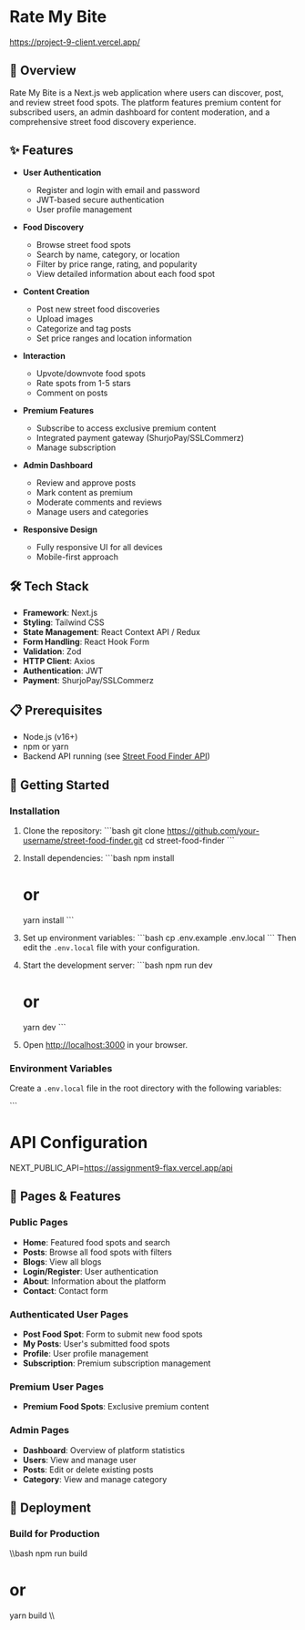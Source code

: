 # Rate My Bite

https://project-9-client.vercel.app/

## 🍔 Overview

Rate My Bite is a Next.js web application where users can discover, post, and review street food spots. The platform features premium content for subscribed users, an admin dashboard for content moderation, and a comprehensive street food discovery experience.

## ✨ Features

- **User Authentication**
  - Register and login with email and password
  - JWT-based secure authentication
  - User profile management

- **Food Discovery**
  - Browse street food spots
  - Search by name, category, or location
  - Filter by price range, rating, and popularity
  - View detailed information about each food spot

- **Content Creation**
  - Post new street food discoveries
  - Upload images
  - Categorize and tag posts
  - Set price ranges and location information

- **Interaction**
  - Upvote/downvote food spots
  - Rate spots from 1-5 stars
  - Comment on posts

- **Premium Features**
  - Subscribe to access exclusive premium content
  - Integrated payment gateway (ShurjoPay/SSLCommerz)
  - Manage subscription

- **Admin Dashboard**
  - Review and approve posts
  - Mark content as premium
  - Moderate comments and reviews
  - Manage users and categories

- **Responsive Design**
  - Fully responsive UI for all devices
  - Mobile-first approach

## 🛠️ Tech Stack

- **Framework**: Next.js
- **Styling**: Tailwind CSS
- **State Management**: React Context API / Redux
- **Form Handling**: React Hook Form
- **Validation**: Zod
- **HTTP Client**: Axios
- **Authentication**: JWT
- **Payment**: ShurjoPay/SSLCommerz

## 📋 Prerequisites

- Node.js (v16+)
- npm or yarn
- Backend API running (see [Street Food Finder API](https://github.com/your-username/street-food-finder-api))

## 🚀 Getting Started

### Installation

1. Clone the repository:
   \`\`\`bash
   git clone https://github.com/your-username/street-food-finder.git
   cd street-food-finder
   \`\`\`

2. Install dependencies:
   \`\`\`bash
   npm install
   # or
   yarn install
   \`\`\`

3. Set up environment variables:
   \`\`\`bash
   cp .env.example .env.local
   \`\`\`
   Then edit the `.env.local` file with your configuration.

4. Start the development server:
   \`\`\`bash
   npm run dev
   # or
   yarn dev
   \`\`\`

5. Open [http://localhost:3000](http://localhost:3000) in your browser.

### Environment Variables

Create a `.env.local` file in the root directory with the following variables:

\`\`\`
# API Configuration
NEXT_PUBLIC_API=https://assignment9-flax.vercel.app/api


## 📱 Pages & Features

### Public Pages
- **Home**: Featured food spots and search
- **Posts**: Browse all food spots with filters
- **Blogs**: View all blogs
- **Login/Register**: User authentication
- **About**: Information about the platform
- **Contact**: Contact form

### Authenticated User Pages
- **Post Food Spot**: Form to submit new food spots
- **My Posts**: User's submitted food spots
- **Profile**: User profile management
- **Subscription**: Premium subscription management

### Premium User Pages
- **Premium Food Spots**: Exclusive premium content

### Admin Pages
- **Dashboard**: Overview of platform statistics
- **Users**: View and manage user
- **Posts**: Edit or delete existing posts
- **Category**: View and manage category

## 🚢 Deployment

### Build for Production

\\\bash
npm run build
# or
yarn build
\\\
